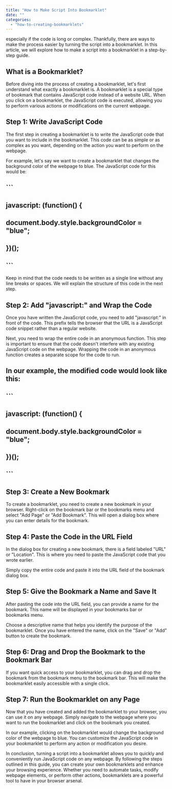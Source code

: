 ```yaml
---
title: "How to Make Script Into Bookmarklet"
date: ""
categories: 
  - "how-to-creating-bookmarklets"
---
```


especially if the code is long or complex. Thankfully, there are ways to make the process easier by turning the script into a bookmarklet. In this article, we will explore how to make a script into a bookmarklet in a step-by-step guide.

## What is a Bookmarklet?

Before diving into the process of creating a bookmarklet, let's first understand what exactly a bookmarklet is. A bookmarklet is a special type of bookmark that contains JavaScript code instead of a website URL. When you click on a bookmarklet, the JavaScript code is executed, allowing you to perform various actions or modifications on the current webpage.

## Step 1: Write JavaScript Code

The first step in creating a bookmarklet is to write the JavaScript code that you want to include in the bookmarklet. This code can be as simple or as complex as you want, depending on the action you want to perform on the webpage.

For example, let's say we want to create a bookmarklet that changes the background color of the webpage to blue. The JavaScript code for this would be:

## \`\`\`

## javascript: (function() {

## document.body.style.backgroundColor = "blue";

## })();

## \`\`\`

Keep in mind that the code needs to be written as a single line without any line breaks or spaces. We will explain the structure of this code in the next step.

## Step 2: Add "javascript:" and Wrap the Code

Once you have written the JavaScript code, you need to add "javascript:" in front of the code. This prefix tells the browser that the URL is a JavaScript code snippet rather than a regular website.

Next, you need to wrap the entire code in an anonymous function. This step is important to ensure that the code doesn't interfere with any existing JavaScript code on the webpage. Wrapping the code in an anonymous function creates a separate scope for the code to run.

## In our example, the modified code would look like this:

## \`\`\`

## javascript: (function() {

## document.body.style.backgroundColor = "blue";

## })();

## \`\`\`

## Step 3: Create a New Bookmark

To create a bookmarklet, you need to create a new bookmark in your browser. Right-click on the bookmark bar or the bookmarks menu and select "Add Page" or "Add Bookmark". This will open a dialog box where you can enter details for the bookmark.

## Step 4: Paste the Code in the URL Field

In the dialog box for creating a new bookmark, there is a field labeled "URL" or "Location". This is where you need to paste the JavaScript code that you wrote earlier.

Simply copy the entire code and paste it into the URL field of the bookmark dialog box.

## Step 5: Give the Bookmark a Name and Save It

After pasting the code into the URL field, you can provide a name for the bookmark. This name will be displayed in your bookmarks bar or bookmarks menu.

Choose a descriptive name that helps you identify the purpose of the bookmarklet. Once you have entered the name, click on the "Save" or "Add" button to create the bookmark.

## Step 6: Drag and Drop the Bookmark to the Bookmark Bar

If you want quick access to your bookmarklet, you can drag and drop the bookmark from the bookmark menu to the bookmark bar. This will make the bookmarklet easily accessible with a single click.

## Step 7: Run the Bookmarklet on any Page

Now that you have created and added the bookmarklet to your browser, you can use it on any webpage. Simply navigate to the webpage where you want to run the bookmarklet and click on the bookmark you created.

In our example, clicking on the bookmarklet would change the background color of the webpage to blue. You can customize the JavaScript code in your bookmarklet to perform any action or modification you desire.

In conclusion, turning a script into a bookmarklet allows you to quickly and conveniently run JavaScript code on any webpage. By following the steps outlined in this guide, you can create your own bookmarklets and enhance your browsing experience. Whether you need to automate tasks, modify webpage elements, or perform other actions, bookmarklets are a powerful tool to have in your browser arsenal.
